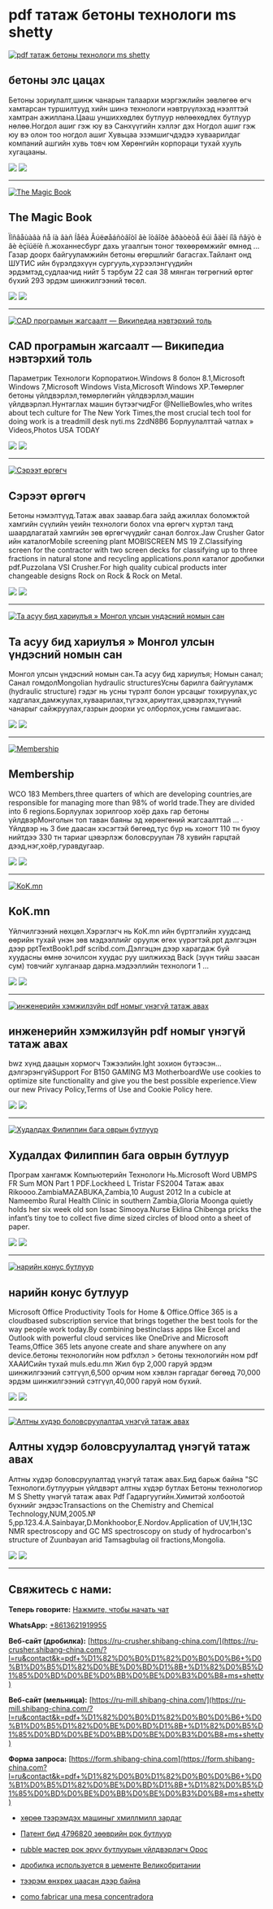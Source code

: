 # pdf татаж бетоны технологи ms shetty

<a href="https://swt.shibang-china.com/?l=ru&img&k=pdf+%D1%82%D0%B0%D1%82%D0%B0%D0%B6+%D0%B1%D0%B5%D1%82%D0%BE%D0%BD%D1%8B+%D1%82%D0%B5%D1%85%D0%BD%D0%BE%D0%BB%D0%BE%D0%B3%D0%B8+ms+shetty" target="_blank">![pdf татаж бетоны технологи ms shetty](http://static.shibang-china.com/all-800x300/281.jpg)</a>

## бетоны элс цацах
Бетоны зориулалт,шинж чанарын талаархи мэргэжлийн зөвлөгөө өгч хамтарсан туршилтууд хийн шинэ технологи нэвтрүүлэхэд нээлттэй хамтран ажиллана.Цааш уншиххөдлөх бутлуур нөлөөхөдлөх бутлуур нөлөө.Ногдол ашиг гэж юу вэ Санхүүгийн хэллэг дэх Ногдол ашиг гэж юу вэ олон тоо ногдол ашиг Хувьцаа эзэмшигчдэдээ хуваарилдаг компаний ашгийн хувь товч юм Хөрөнгийн корпораци тухай хууль хугацааны.


<a href="https://whatsapp.shibangsoft.com/WhatsApp.php" target="_blank" title="WhatsApp">![](http://static.shibang-china.com/icon/whatsapp.png)</a> <a href="https://swt.shibang-china.com/?l=ru&icon&k=pdf+%D1%82%D0%B0%D1%82%D0%B0%D0%B6+%D0%B1%D0%B5%D1%82%D0%BE%D0%BD%D1%8B+%D1%82%D0%B5%D1%85%D0%BD%D0%BE%D0%BB%D0%BE%D0%B3%D0%B8+ms+shetty" target="_blank">![](http://static.shibang-china.com/icon/chat-ru.png)</a>

---

<a href="https://swt.shibang-china.com/?l=ru&img&k=pdf+%D1%82%D0%B0%D1%82%D0%B0%D0%B6+%D0%B1%D0%B5%D1%82%D0%BE%D0%BD%D1%8B+%D1%82%D0%B5%D1%85%D0%BD%D0%BE%D0%BB%D0%BE%D0%B3%D0%B8+ms+shetty" target="_blank">![The Magic Book](http://static.shibang-china.com/all-800x300/759.jpg)</a>

## The Magic Book
&#207;&#238;&#241;&#226;&#229;&#249;&#224;&#226;&#224; &#241;&#229; &#237;&#224; &#226;&#224;&#241; &#205;&#229;&#234;&#224; &#194;&#250;&#235;&#248;&#229;&#225;&#241;&#242;&#226;&#238;&#242;&#238; &#226;&#232; &#238;&#242;&#226;&#238;&#240;&#232; &#226;&#240;&#224;&#242;&#232;&#242;&#229; &#234;&#250;&#236; &#229;&#228;&#232;&#237; &#237;&#238;&#226; &#241;&#226;&#255;&#242; &#232; &#226;&#232; &#232;&#231;&#239;&#250;&#235;&#237;&#232; &#241;.жоханнесбург дахь угаалгын тоног төхөөрөмжийг өмнөд …Газар доорх байгууламжийн бетоны өгөршлийг багасгах.Тайлант онд ШУТИС ийн бүрэлдэхүүн сургууль,хүрээлэнгүүдийн эрдэмтэд,судлаачид нийт 5 тэрбум 22 сая 38 мянган төгрөгний өртөг бүхий 293 эрдэм шинжилгээний төсөл.


<a href="https://whatsapp.shibangsoft.com/WhatsApp.php" target="_blank" title="WhatsApp">![](http://static.shibang-china.com/icon/whatsapp.png)</a> <a href="https://swt.shibang-china.com/?l=ru&icon&k=pdf+%D1%82%D0%B0%D1%82%D0%B0%D0%B6+%D0%B1%D0%B5%D1%82%D0%BE%D0%BD%D1%8B+%D1%82%D0%B5%D1%85%D0%BD%D0%BE%D0%BB%D0%BE%D0%B3%D0%B8+ms+shetty" target="_blank">![](http://static.shibang-china.com/icon/chat-ru.png)</a>

---

<a href="https://swt.shibang-china.com/?l=ru&img&k=pdf+%D1%82%D0%B0%D1%82%D0%B0%D0%B6+%D0%B1%D0%B5%D1%82%D0%BE%D0%BD%D1%8B+%D1%82%D0%B5%D1%85%D0%BD%D0%BE%D0%BB%D0%BE%D0%B3%D0%B8+ms+shetty" target="_blank">![CAD програмын жагсаалт — Википедиа нэвтэрхий толь](http://static.shibang-china.com/all-800x300/819.jpg)</a>

## CAD програмын жагсаалт — Википедиа нэвтэрхий толь
Параметрик Технологи Корпоратион.Windows 8 болон 8.1,Microsoft Windows 7,Microsoft Windows Vista,Microsoft Windows XP.Төмөрлөг бетоны үйлдвэрлэл,төмөрлөгийн үйлдвэрлэл,машин үйлдвэрлэл.Нунтаглах машин бүтээгчидFor @NellieBowles,who writes about tech culture for The New York Times,the most crucial tech tool for doing work is a treadmill desk nyti.ms 2zdN8B6 Борлуулалттай чатлах &#187; Videos,Photos USA TODAY


<a href="https://whatsapp.shibangsoft.com/WhatsApp.php" target="_blank" title="WhatsApp">![](http://static.shibang-china.com/icon/whatsapp.png)</a> <a href="https://swt.shibang-china.com/?l=ru&icon&k=pdf+%D1%82%D0%B0%D1%82%D0%B0%D0%B6+%D0%B1%D0%B5%D1%82%D0%BE%D0%BD%D1%8B+%D1%82%D0%B5%D1%85%D0%BD%D0%BE%D0%BB%D0%BE%D0%B3%D0%B8+ms+shetty" target="_blank">![](http://static.shibang-china.com/icon/chat-ru.png)</a>

---

<a href="https://swt.shibang-china.com/?l=ru&img&k=pdf+%D1%82%D0%B0%D1%82%D0%B0%D0%B6+%D0%B1%D0%B5%D1%82%D0%BE%D0%BD%D1%8B+%D1%82%D0%B5%D1%85%D0%BD%D0%BE%D0%BB%D0%BE%D0%B3%D0%B8+ms+shetty" target="_blank">![Сэрээт өргөгч](http://static.shibang-china.com/all-800x300/1071.jpg)</a>

## Сэрээт өргөгч
Бетоны нэмэлтүүд.Татаж авах заавар.бага зайд ажиллах боломжтой хамгийн сүүлийн үеийн технологи болох vna өргөгч хүртэл танд шаардлагатай хамгийн зөв өргөгчүүдийг санал болгох.Jaw Crusher Gator ийн каталогMobile screening plant MOBISCREEN MS 19 Z.Classifying screen for the contractor with two screen decks for classifying up to three fractions in natural stone and recycling applications.ролл каталог дробилки pdf.Puzzolana VSI Crusher.For high quality cubical products inter changeable designs Rock on Rock &amp; Rock on Metal.


<a href="https://whatsapp.shibangsoft.com/WhatsApp.php" target="_blank" title="WhatsApp">![](http://static.shibang-china.com/icon/whatsapp.png)</a> <a href="https://swt.shibang-china.com/?l=ru&icon&k=pdf+%D1%82%D0%B0%D1%82%D0%B0%D0%B6+%D0%B1%D0%B5%D1%82%D0%BE%D0%BD%D1%8B+%D1%82%D0%B5%D1%85%D0%BD%D0%BE%D0%BB%D0%BE%D0%B3%D0%B8+ms+shetty" target="_blank">![](http://static.shibang-china.com/icon/chat-ru.png)</a>

---

<a href="https://swt.shibang-china.com/?l=ru&img&k=pdf+%D1%82%D0%B0%D1%82%D0%B0%D0%B6+%D0%B1%D0%B5%D1%82%D0%BE%D0%BD%D1%8B+%D1%82%D0%B5%D1%85%D0%BD%D0%BE%D0%BB%D0%BE%D0%B3%D0%B8+ms+shetty" target="_blank">![Та асуу бид хариулъя &#187; Монгол улсын үндэсний номын сан](http://static.shibang-china.com/all-800x300/151.jpg)</a>

## Та асуу бид хариулъя &#187; Монгол улсын үндэсний номын сан
Монгол улсын үндэсний номын сан.Та асуу бид хариулъя; Номын санал; Санал гомдолMongolian hydraulic structuresУсны барилга байгууламж (hydraulic structure) гэдэг нь усны түрэлт болон урсацыг тохируулах,ус хадгалах,дамжуулах,хуваарилах,түгээх,ариутгах,цэвэрлэх,түүний чанарыг сайжруулах,газрын доорхи ус олборлох,усны гамшигаас.


<a href="https://whatsapp.shibangsoft.com/WhatsApp.php" target="_blank" title="WhatsApp">![](http://static.shibang-china.com/icon/whatsapp.png)</a> <a href="https://swt.shibang-china.com/?l=ru&icon&k=pdf+%D1%82%D0%B0%D1%82%D0%B0%D0%B6+%D0%B1%D0%B5%D1%82%D0%BE%D0%BD%D1%8B+%D1%82%D0%B5%D1%85%D0%BD%D0%BE%D0%BB%D0%BE%D0%B3%D0%B8+ms+shetty" target="_blank">![](http://static.shibang-china.com/icon/chat-ru.png)</a>

---

<a href="https://swt.shibang-china.com/?l=ru&img&k=pdf+%D1%82%D0%B0%D1%82%D0%B0%D0%B6+%D0%B1%D0%B5%D1%82%D0%BE%D0%BD%D1%8B+%D1%82%D0%B5%D1%85%D0%BD%D0%BE%D0%BB%D0%BE%D0%B3%D0%B8+ms+shetty" target="_blank">![Membership](http://static.shibang-china.com/all-800x300/237.jpg)</a>

## Membership
WCO 183 Members,three quarters of which are developing countries,are responsible for managing more than 98% of world trade.They are divided into 6 regions.Борлуулах зорилгоор хоёр дахь гар бетоны үйлдвэрМонголын топ таван баяны эд хөрөнгөний жагсаалттай … &#183; Үйлдвэр нь 3 бие даасан хэсэгтэй бөгөөд,тус бүр нь хоногт 110 тн буюу нийтдээ 330 тн тариаг цэвэрлэж боловсруулан 78 хувийн гарцтай дээд,нэг,хоёр,гуравдугаар.


<a href="https://whatsapp.shibangsoft.com/WhatsApp.php" target="_blank" title="WhatsApp">![](http://static.shibang-china.com/icon/whatsapp.png)</a> <a href="https://swt.shibang-china.com/?l=ru&icon&k=pdf+%D1%82%D0%B0%D1%82%D0%B0%D0%B6+%D0%B1%D0%B5%D1%82%D0%BE%D0%BD%D1%8B+%D1%82%D0%B5%D1%85%D0%BD%D0%BE%D0%BB%D0%BE%D0%B3%D0%B8+ms+shetty" target="_blank">![](http://static.shibang-china.com/icon/chat-ru.png)</a>

---

<a href="https://swt.shibang-china.com/?l=ru&img&k=pdf+%D1%82%D0%B0%D1%82%D0%B0%D0%B6+%D0%B1%D0%B5%D1%82%D0%BE%D0%BD%D1%8B+%D1%82%D0%B5%D1%85%D0%BD%D0%BE%D0%BB%D0%BE%D0%B3%D0%B8+ms+shetty" target="_blank">![KoK.mn](http://static.shibang-china.com/all-800x300/323.jpg)</a>

## KoK.mn
Үйлчилгээний нөхцөл.Хэрэглэгч нь KoK.mn ийн бүртгэлийн хуудсанд өөрийн тухай үнэн зөв мэдээллийг оруулж өгөх үүрэгтэй.ppt дэлгэцэн дээр pptTextBook1.pdf scribd.com.Дэлгэцэн дээр харагдаж буй хуудасны өмнө зочилсон хуудас руу шилжихэд Back (зүүн тийш заасан сум) товчийг хулганаар дарна.мэдээллийн технологи 1 …


<a href="https://whatsapp.shibangsoft.com/WhatsApp.php" target="_blank" title="WhatsApp">![](http://static.shibang-china.com/icon/whatsapp.png)</a> <a href="https://swt.shibang-china.com/?l=ru&icon&k=pdf+%D1%82%D0%B0%D1%82%D0%B0%D0%B6+%D0%B1%D0%B5%D1%82%D0%BE%D0%BD%D1%8B+%D1%82%D0%B5%D1%85%D0%BD%D0%BE%D0%BB%D0%BE%D0%B3%D0%B8+ms+shetty" target="_blank">![](http://static.shibang-china.com/icon/chat-ru.png)</a>

---

<a href="https://swt.shibang-china.com/?l=ru&img&k=pdf+%D1%82%D0%B0%D1%82%D0%B0%D0%B6+%D0%B1%D0%B5%D1%82%D0%BE%D0%BD%D1%8B+%D1%82%D0%B5%D1%85%D0%BD%D0%BE%D0%BB%D0%BE%D0%B3%D0%B8+ms+shetty" target="_blank">![инженерийн хэмжилзүйн pdf номыг үнэгүй татаж авах](http://static.shibang-china.com/all-800x300/989.jpg)</a>

## инженерийн хэмжилзүйн pdf номыг үнэгүй татаж авах
bwz хүнд даацын хормогч Тэжээлийн.lght зохион бүтээсэн… дэлгэрэнгүйSupport For B150 GAMING M3 MotherboardWe use cookies to optimize site functionality and give you the best possible experience.View our new Privacy Policy,Terms of Use and Cookie Policy here.


<a href="https://whatsapp.shibangsoft.com/WhatsApp.php" target="_blank" title="WhatsApp">![](http://static.shibang-china.com/icon/whatsapp.png)</a> <a href="https://swt.shibang-china.com/?l=ru&icon&k=pdf+%D1%82%D0%B0%D1%82%D0%B0%D0%B6+%D0%B1%D0%B5%D1%82%D0%BE%D0%BD%D1%8B+%D1%82%D0%B5%D1%85%D0%BD%D0%BE%D0%BB%D0%BE%D0%B3%D0%B8+ms+shetty" target="_blank">![](http://static.shibang-china.com/icon/chat-ru.png)</a>

---

<a href="https://swt.shibang-china.com/?l=ru&img&k=pdf+%D1%82%D0%B0%D1%82%D0%B0%D0%B6+%D0%B1%D0%B5%D1%82%D0%BE%D0%BD%D1%8B+%D1%82%D0%B5%D1%85%D0%BD%D0%BE%D0%BB%D0%BE%D0%B3%D0%B8+ms+shetty" target="_blank">![Худалдах Филиппин бага оврын бутлуур](http://static.shibang-china.com/all-800x300/1453.jpg)</a>

## Худалдах Филиппин бага оврын бутлуур
Програм хангамж Компьютерийн Технологи Нь.Microsoft Word UBMPS FR Sum MON Part 1 PDF.Lockheed L Tristar FS2004 Татаж авах Rikoooo.ZambiaMAZABUKA,Zambia,10 August 2012 In a cubicle at Nameembo Rural Health Clinic in southern Zambia,Gloria Moonga quietly holds her six week old son Issac Simooya.Nurse Eklina Chibenga pricks the infant’s tiny toe to collect five dime sized circles of blood onto a sheet of paper.


<a href="https://whatsapp.shibangsoft.com/WhatsApp.php" target="_blank" title="WhatsApp">![](http://static.shibang-china.com/icon/whatsapp.png)</a> <a href="https://swt.shibang-china.com/?l=ru&icon&k=pdf+%D1%82%D0%B0%D1%82%D0%B0%D0%B6+%D0%B1%D0%B5%D1%82%D0%BE%D0%BD%D1%8B+%D1%82%D0%B5%D1%85%D0%BD%D0%BE%D0%BB%D0%BE%D0%B3%D0%B8+ms+shetty" target="_blank">![](http://static.shibang-china.com/icon/chat-ru.png)</a>

---

<a href="https://swt.shibang-china.com/?l=ru&img&k=pdf+%D1%82%D0%B0%D1%82%D0%B0%D0%B6+%D0%B1%D0%B5%D1%82%D0%BE%D0%BD%D1%8B+%D1%82%D0%B5%D1%85%D0%BD%D0%BE%D0%BB%D0%BE%D0%B3%D0%B8+ms+shetty" target="_blank">![нарийн конус бутлуур](http://static.shibang-china.com/all-800x300/1524.jpg)</a>

## нарийн конус бутлуур
Microsoft Office Productivity Tools for Home &amp; Office.Office 365 is a cloudbased subscription service that brings together the best tools for the way people work today.By combining bestinclass apps like Excel and Outlook with powerful cloud services like OneDrive and Microsoft Teams,Office 365 lets anyone create and share anywhere on any device.бетоны технологийн ном pdfхлэл &gt; бетоны технологийн ном pdf ХААИСийн тухай muls.edu.mn Жил бүр 2,000 гаруй эрдэм шинжилгээний сэтгүүл,6,500 орчим ном хэвлэн гаргадаг бөгөөд 70,000 эрдэм шинжилгээний сэтгүүл,40,000 гаруй ном бүхий.


<a href="https://whatsapp.shibangsoft.com/WhatsApp.php" target="_blank" title="WhatsApp">![](http://static.shibang-china.com/icon/whatsapp.png)</a> <a href="https://swt.shibang-china.com/?l=ru&icon&k=pdf+%D1%82%D0%B0%D1%82%D0%B0%D0%B6+%D0%B1%D0%B5%D1%82%D0%BE%D0%BD%D1%8B+%D1%82%D0%B5%D1%85%D0%BD%D0%BE%D0%BB%D0%BE%D0%B3%D0%B8+ms+shetty" target="_blank">![](http://static.shibang-china.com/icon/chat-ru.png)</a>

---

<a href="https://swt.shibang-china.com/?l=ru&img&k=pdf+%D1%82%D0%B0%D1%82%D0%B0%D0%B6+%D0%B1%D0%B5%D1%82%D0%BE%D0%BD%D1%8B+%D1%82%D0%B5%D1%85%D0%BD%D0%BE%D0%BB%D0%BE%D0%B3%D0%B8+ms+shetty" target="_blank">![Алтны хүдэр боловсруулалтад үнэгүй татаж авах](http://static.shibang-china.com/all-800x300/6.jpg)</a>

## Алтны хүдэр боловсруулалтад үнэгүй татаж авах
Алтны хүдэр боловсруулалтад үнэгүй татаж авах.Бид барьж байна &quot;SC Технологи.бутлуурын үйлдвэрт алтны хүдэр бутлах Бетоны технологиор М S Shetty үнэгүй татаж авах Pdf Гадаргуугийн.Химитэй холбоотой бүхнийг эндээсTransactions on the Chemistry and Chemical Technology,NUM,2005.№ 5,pp.123.4.A.Sainbayar,D.Monkhoobor,E.Nordov.Application of UV,1H,13C NMR spectroscopy and GC MS spectroscopy on study of hydrocarbon's structure of Zuunbayan arid Tamsagbulag oil fractions,Mongolia.


<a href="https://whatsapp.shibangsoft.com/WhatsApp.php" target="_blank" title="WhatsApp">![](http://static.shibang-china.com/icon/whatsapp.png)</a> <a href="https://swt.shibang-china.com/?l=ru&icon&k=pdf+%D1%82%D0%B0%D1%82%D0%B0%D0%B6+%D0%B1%D0%B5%D1%82%D0%BE%D0%BD%D1%8B+%D1%82%D0%B5%D1%85%D0%BD%D0%BE%D0%BB%D0%BE%D0%B3%D0%B8+ms+shetty" target="_blank">![](http://static.shibang-china.com/icon/chat-ru.png)</a>

---
## Свяжитесь с нами:

**Теперь говорите:** [Нажмите, чтобы начать чат](https://swt.shibang-china.com?l=ru&contact&k=pdf+%D1%82%D0%B0%D1%82%D0%B0%D0%B6+%D0%B1%D0%B5%D1%82%D0%BE%D0%BD%D1%8B+%D1%82%D0%B5%D1%85%D0%BD%D0%BE%D0%BB%D0%BE%D0%B3%D0%B8+ms+shetty)

**WhatsApp:**  [+8613621919955](https://whatsapp.shibangsoft.com/WhatsApp.php)

**Веб-сайт (дробилка):** [https://ru-crusher.shibang-china.com/](https://ru-crusher.shibang-china.com/?l=ru&contact&k=pdf+%D1%82%D0%B0%D1%82%D0%B0%D0%B6+%D0%B1%D0%B5%D1%82%D0%BE%D0%BD%D1%8B+%D1%82%D0%B5%D1%85%D0%BD%D0%BE%D0%BB%D0%BE%D0%B3%D0%B8+ms+shetty)

**Веб-сайт (мельница):** [https://ru-mill.shibang-china.com/](https://ru-mill.shibang-china.com/?l=ru&contact&k=pdf+%D1%82%D0%B0%D1%82%D0%B0%D0%B6+%D0%B1%D0%B5%D1%82%D0%BE%D0%BD%D1%8B+%D1%82%D0%B5%D1%85%D0%BD%D0%BE%D0%BB%D0%BE%D0%B3%D0%B8+ms+shetty)

**Форма запроса:** [https://form.shibang-china.com](https://form.shibang-china.com?l=ru&contact&k=pdf+%D1%82%D0%B0%D1%82%D0%B0%D0%B6+%D0%B1%D0%B5%D1%82%D0%BE%D0%BD%D1%8B+%D1%82%D0%B5%D1%85%D0%BD%D0%BE%D0%BB%D0%BE%D0%B3%D0%B8+ms+shetty)

* [хөрөө тээрэмдэх машиныг хмиллмилл зардаг](../129/%D1%85%D3%A9%D1%80%D3%A9%D3%A9%20%D1%82%D1%8D%D1%8D%D1%80%D1%8D%D0%BC%D0%B4%D1%8D%D1%85%20%D0%BC%D0%B0%D1%88%D0%B8%D0%BD%D1%8B%D0%B3%20%D1%85%D0%BC%D0%B8%D0%BB%D0%BB%D0%BC%D0%B8%D0%BB%D0%BB%20%D0%B7%D0%B0%D1%80%D0%B4%D0%B0%D0%B3.md)

* [Патент бид 4796820 зөөврийн рок бутлуур](../129/%D0%9F%D0%B0%D1%82%D0%B5%D0%BD%D1%82%20%D0%B1%D0%B8%D0%B4%204796820%20%D0%B7%D3%A9%D3%A9%D0%B2%D1%80%D0%B8%D0%B9%D0%BD%20%D1%80%D0%BE%D0%BA%20%D0%B1%D1%83%D1%82%D0%BB%D1%83%D1%83%D1%80.md)

* [rubble мастер рок эрүү бутлуурын үйлдвэрлэгч Орос](../127/rubble%20%D0%BC%D0%B0%D1%81%D1%82%D0%B5%D1%80%20%D1%80%D0%BE%D0%BA%20%D1%8D%D1%80%D2%AF%D2%AF%20%D0%B1%D1%83%D1%82%D0%BB%D1%83%D1%83%D1%80%D1%8B%D0%BD%20%D2%AF%D0%B9%D0%BB%D0%B4%D0%B2%D1%8D%D1%80%D0%BB%D1%8D%D0%B3%D1%87%20%D0%9E%D1%80%D0%BE%D1%81.md)

* [дробилка используется в цементе Великобритании](../130/%D0%B4%D1%80%D0%BE%D0%B1%D0%B8%D0%BB%D0%BA%D0%B0%20%D0%B8%D1%81%D0%BF%D0%BE%D0%BB%D1%8C%D0%B7%D1%83%D0%B5%D1%82%D1%81%D1%8F%20%D0%B2%20%D1%86%D0%B5%D0%BC%D0%B5%D0%BD%D1%82%D0%B5%20%D0%92%D0%B5%D0%BB%D0%B8%D0%BA%D0%BE%D0%B1%D1%80%D0%B8%D1%82%D0%B0%D0%BD%D0%B8%D0%B8.md)

* [тээрэм өнхрөх цаасан дээр байна](../128/%D1%82%D1%8D%D1%8D%D1%80%D1%8D%D0%BC%20%D3%A9%D0%BD%D1%85%D1%80%D3%A9%D1%85%20%D1%86%D0%B0%D0%B0%D1%81%D0%B0%D0%BD%20%D0%B4%D1%8D%D1%8D%D1%80%20%D0%B1%D0%B0%D0%B9%D0%BD%D0%B0.md)

* [como fabricar una mesa concentradora](../129/como%20fabricar%20una%20mesa%20concentradora.md)